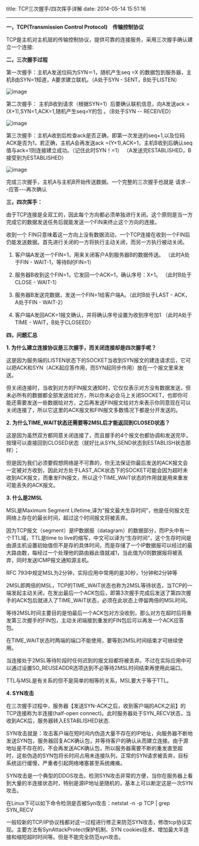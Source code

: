 title: TCP三次握手/四次挥手详解
date: 2014-05-14 15:51:16

---
**一，TCP(Transmission Control Protocol)　传输控制协议**

TCP是主机对主机层的传输控制协议，提供可靠的连接服务，采用三次握手确认建立一个连接:

<!-- more -->

**二，三次握手过程**

第一次握手：主机A发送位码为SYN＝1，随机产生seq =X 的数据包到服务器，主机B由SYN=1知道，A要求建立联机。（A处于SYN - SENT，B处于LISTEN）

![image](http://waakaakaa.qiniudn.com/021331_vUTD_264328.png)

第二次握手： 主机B收到请求（根据SYN=1）后要确认联机信息，向A发送ack =(X+1),SYN=1,ACK=1,随机产生seq=Y的包 。（B处于SYN -- RECEIVED）

![image](http://waakaakaa.qiniudn.com/021343_N70t_264328.png)

第三次握手：主机A收到后检查ack是否正确，即第一次发送的seq+1,以及位码ACK是否为1，若正确，主机A会再发送ack =(Y+1),ACK=1，主机B收到后确认seq值与ack=1则连接建立成功。（记住此时SYN！=1）  （A发送完ESTABLISHED，B接受到为ESTABLISHED）

![image](http://waakaakaa.qiniudn.com/021354_IPUM_264328.png)

完成三次握手，主机A与主机B开始传送数据。一个完整的三次握手也就是 请求---应答---再次确认

**三，四次挥手：**

由于TCP连接是全双工的，因此每个方向都必须单独进行关闭。这个原则是当一方完成它的数据发送任务后就能发送一个FIN来终止这个方向的连接。

收到一个 FIN只意味着这一方向上没有数据流动，一个TCP连接在收到一个FIN后仍能发送数据。首先进行关闭的一方将执行主动关闭，而另一方执行被动关闭。

1. 客户端A发送一个FIN=1，用来关闭客户A到服务器B的数据传送。  （此时A处于FIN - WAIT-1，等待B的FIN=1）

2. 服务器B收到这个FIN=1，它发回一个ACK=1，确认序号：X+1。   （此时B处于CLOSE - WAIT-1）

3. 服务器B发送完数据，发送一个FIN=1给客户端A。（此时B处于LAST - ACK，A处于FIN - WAIT-2）

4. 客户端A发回ACK=1报文确认，并将确认序号设置为收到序号加1   （此时A处于TIME - WAIT，B处于CLOSEED）

**四，问题汇总**

**1\. 为什么建立连接协议是三次握手，而关闭连接却是四次握手呢？**

这是因为服务端的LISTEN状态下的SOCKET当收到SYN报文的建连请求后，它可以把ACK和SYN（ACK起应答作用，而SYN起同步作用）放在一个报文里来发送。

但关闭连接时，当收到对方的FIN报文通知时，它仅仅表示对方没有数据发送，但未必所有的数据都全部发送给对方，所以你未必会马上关闭SOCKET，也即你可能还需要发送一些数据给对方，之后再发送FIN报文给对方来表示你同意现在可以关闭连接了，所以它这里的ACK报文和FIN报文多数情况下都是分开发送的。

**2\. 为什么TIME_WAIT状态还需要等2MSL后才能返回到CLOSED状态？**

这是因为虽然双方都同意关闭连接了，而且握手的4个报文也都协调和发送完毕，按理可以直接回到CLOSED状态（就好比从SYN_SEND状态到ESTABLISH状态那样）；

但是因为我们必须要假想网络是不可靠的，你无法保证你最后发送的ACK报文会一定被对方收到，因此对方处于LAST_ACK状态下的SOCKET可能会因为超时未收到ACK报文，而重发FIN报文，所以这个TIME_WAIT状态的作用就是用来重发可能丢失的ACK报文。

**3\. 什么是2MSL**

MSL是Maximum Segment Lifetime,译为“报文最大生存时间”，他是任何报文在网络上存在的最长时间，超过这个时间报文将被丢弃。

因为TCP报文（segment）是IP数据报（datagram）的数据部分，而IP头中有一个TTL域，TTL是time to live的缩写，中文可以译为“生存时间”，这个生存时间是由源主机设置初始值但不是存的具体时间，而是存储了一个IP数据报可以经过的最大路由数，每经过一个处理他的路由器此值就减1，当此值为0则数据报将被丢弃，同时发送ICMP报文通知源主机。

RFC 793中规定MSL为2分钟，实际应用中常用的是30秒，1分钟和2分钟等

2MSL即两倍的MSL，TCP的TIME_WAIT状态也称为2MSL等待状态，当TCP的一端发起主动关闭，在发出最后一个ACK包后，即第3次握手完成后发送了第四次握手的ACK包后就进入了TIME_WAIT状态，必须在此状态上停留两倍的MSL时间。

等待2MSL时间主要目的是怕最后一个ACK包对方没收到，那么对方在超时后将重发第三次握手的FIN包，主动关闭端接到重发的FIN包后可以再发一个ACK应答包。

在TIME_WAIT状态时两端的端口不能使用，要等到2MSL时间结束才可继续使用。

当连接处于2MSL等待阶段时任何迟到的报文段都将被丢弃。不过在实际应用中可以通过设置SO_REUSEADDR选项达到不必等待2MSL时间结束再使用此端口。

TTL与MSL是有关系的但不是简单的相等的关系，MSL要大于等于TTL。

**4\. SYN攻击**

在三次握手过程中，服务器【发送SYN-ACK之后，收到客户端的ACK之前】的TCP连接称为半连接(half-open connect)。此时服务器处于SYN_RECV状态，当收到ACK后，服务器转入ESTABLISHED状态.

SYN攻击就是：攻击客户端在短时间内伪造大量不存在的IP地址，向服务器不断地发送SYN包，服务器回复ACK确认包，并等待客户的确认从而建立连接。由于源地址是不存在的，不会再发送ACK确认包，所以服务器需要不断的重发直至超时，这些伪造的SYN包将长时间占用未连接队列，正常的SYN请求被丢弃，目标系统运行缓慢，严重者引起网络堵塞甚至系统瘫痪。

SYN攻击是一个典型的DDOS攻击。检测SYN攻击非常的方便，当你在服务器上看到大量的半连接状态时，特别是源IP地址是随机的，基本上可以断定这是一次SYN攻击。

在Linux下可以如下命令检测是否被Syn攻击：netstat  -n  -p  TCP | grep SYN_RECV

一般较新的TCP/IP协议栈都对这一过程进行修正来防范SYN攻击，修改tcp协议实现。主要方法有SynAttackProtect保护机制、SYN cookies技术、增加最大半连接和缩短超时时间等。但是不能完全防范syn攻击。